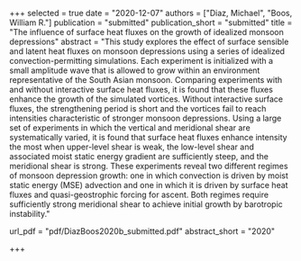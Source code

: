 +++
selected = true
date = "2020-12-07"
authors = ["Diaz, Michael", "Boos, William R."]
publication = "submitted"
publication_short = "submitted"
title = "The influence of surface heat fluxes on the growth of idealized monsoon depressions"
abstract = "This study explores the effect of surface sensible and latent heat fluxes on monsoon depressions using a series of idealized convection-permitting simulations. Each experiment is initialized with a small amplitude wave that is allowed to grow within an environment representative of the South Asian monsoon. Comparing experiments with and without interactive surface heat fluxes, it is found that these fluxes enhance the growth of the simulated vortices. Without interactive surface fluxes, the strengthening period is short and the vortices fail to reach intensities characteristic of stronger monsoon depressions. Using a large set of experiments in which the vertical and meridional shear are systematically varied, it is found that surface heat fluxes enhance intensity the most when upper-level shear is weak, the low-level shear and associated moist static energy gradient are sufficiently steep, and the meridional shear is strong. These experiments reveal two different regimes of monsoon depression growth: one in which convection is driven by moist static energy (MSE) advection and one in which it is driven by surface heat fluxes and quasi-geostrophic forcing for ascent. Both regimes require sufficiently strong meridional shear to achieve initial growth by barotropic instability."

url_pdf = "pdf/DiazBoos2020b_submitted.pdf"
abstract_short =  "2020"


+++

